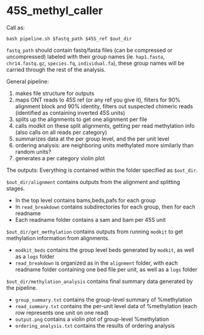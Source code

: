 # 45S_methyl_caller
Call as:
```
bash pipeline.sh $fastq_path $45S_ref $out_dir
```

`fastq_path` should contain fastq/fasta files (can be compressed or uncompressed) labeled with their group names (ie. `hap1.fasta`, `chr14.fastq.gz`, `species.fq`, `individual.fa`), these group names will be carried through the rest of the analysis.

General pipeline:
1. makes file structure for outputs
2. maps ONT reads to 45S ref (or any ref you give it), filters for 90% alignment block and 90% identity, filters out suspected chimeric reads (identified as containing inverted 45S units)
3. splits up the alignments to get one alignment per file
4. calls modkit on these split alignments, getting per read methylation info (also calls on all reads per category)
5. summarizes data at the per group level, and the per unit level
6. ordering analysis: are neighboring units methylated more similarly than random units?
7. generates a per category violin plot


The outputs:
Everything is contained within the folder specified as `$out_dir`.

`$out_dir/alignment` contains outputs from the alignment and splitting stages.
* In the top level contains bams,beds,pafs for each group
* In `read_breakdown` contains subdirectories for each group, then for each readname
* Each readname folder contains a sam and bam per 45S unit

`$out_dir/get_methylation` contains outputs from running `modkit` to get methylation information from alignments. 
* `modkit_beds` contains the group level beds generated by `modkit`, as well as a `logs` folder
* `read_breakdown` is organized as in the `alignment` folder, with each readname folder containing one bed file per unit, as well as a `logs` folder

`$out_dir/methylation_analysis` contains final summary data generated by the pipeline.
 * `group_summary.txt` contains the group-level summary of %methylation
 * `read_summary.txt` contains the per-unit level data of %methylation (each row represents one unit on one read)
 * `output.png` contains a violin plot of group-level %methylation
 * `ordering_analysis.txt` contains the results of ordering analysis
